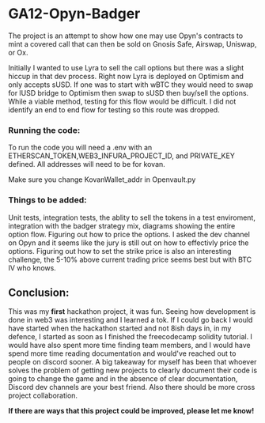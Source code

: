 # GA12-Opyn-Badger

The project is an attempt to show how one may use Opyn's contracts to mint a covered call that can then be sold on Gnosis Safe, Airswap, Uniswap, or Ox.

Initially I wanted to use Lyra to sell the call options but there was a slight hiccup in that dev process. Right now Lyra is deployed on Optimism and 
only accepts sUSD. If one was to start with wBTC they would need to swap for lUSD bridge to Optimism then swap to sUSD then buy/sell the options. While a 
viable method, testing for this flow would be difficult. I did not identify an end to end flow for testing so this route was dropped.

### Running the code:

To run the code you will need a .env with an ETHERSCAN_TOKEN,WEB3_INFURA_PROJECT_ID, and PRIVATE_KEY defined. All addresses will need to be for kovan.

Make sure you change KovanWallet_addr in Openvault.py 



### Things to be added:

Unit tests, integration tests, the ablity to sell the tokens in a test enviroment, integration with the badger strategy mix, diagrams showing the entire option flow. Figuring out how to price the options. I asked the dev channel on Opyn and it seems like the jury is still out on how to effectivly price the options. Figuring out how to set the strike price is also an interesting challenge, the 5-10% above current trading price seems best but with BTC IV who knows.


## Conclusion:

This was my **first** hackathon project, it was fun. Seeing how development is done in web3 was interesting and I learned a tok. If I could go back I would have started when the hackathon started and not 8ish days in, in my defence, I started as soon as I finished the freecodecamp solidity tutorial. I would have also spent more time finding team members, and I would have spend more time reading documentation and would've reached out to people on discord sooner. A big takeaway for myself has been that whoever solves the problem of getting new projects to clearly document their code is going to change the game and in the absence of clear documentation, Discord dev channels are your best friend. Also there should be more cross project collaboration. 

**If there are ways that this project could be improved, please let me know!**
